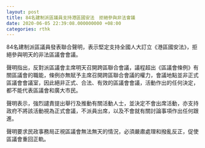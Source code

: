 ```yaml
---
layout: post
title: 84名建制派區議員支持港區國安法　拒絕參與非法會議
date: 2020-06-05 22:39:08.000000000 +08:00
categories: rthk
---
```


84名建制派區議員發表聯合聲明，表示堅定支持全國人大訂立《港區國安法》，拒絕參與明天的非法區議會會議。

聲明指出，反對派區議會主席明天召開跨區聯合會議，議程超出《區議會條例》有關區議會的職能，條例亦無賦予主席召開跨區聯合會議的權力，會議地點並非正式區議會會議室，因此絕非正式、合法、有效的區議會會議，活動作出的任何決定，都不能代表區議會和廣大市民。

聲明表示，強烈譴責提出舉行及推動有關活動人士，並決定不會出席活動，亦支持政府不將該活動視為正式會議，不派員出席，以及不會就有關討論事項作出任何跟進。

聲明要求民政事務局正視區議會無法無天的情況，必須嚴肅處理和撥亂反正，促使區議會重回正軌。

